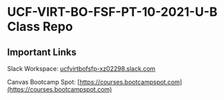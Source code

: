 # UCF-VIRT-BO-FSF-PT-10-2021-U-B Class Repo


## Important Links

Slack Workspace: [ucfvirtbofsfp-xz02298.slack.com](ucfvirtbofsfp-xz02298.slack.com)

Canvas Bootcamp Spot: [https://courses.bootcampspot.com](https://courses.bootcampspot.com)
